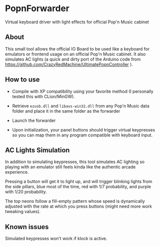 # PopnForwarder
Virtual keyboard driver with light effects for official Pop'n Music cabinet

## About

This small tool allows the official IO Board to be used like a keyboard for emulators or frontend usage on an official Pop'n Music cabinet. It also simulates AC lights (a quick and dirty port of the Arduino code from https://github.com/CrazyRedMachine/UltimatePopnController ).

## How to use

- Compile with XP compatibility using your favorite method (I personally tested this with CLion/MinGW).

- Retrieve `ezusb.dll` and `libavs-win32.dll` from any Pop'n Music data folder and place it in the same folder as the forwarder

- Launch the forwarder

- Upon initialization, your panel buttons should trigger virtual keypresses so you can map them in any program compatible with keyboard input.

## AC Lights Simulation

In addition to simulating keypresses, this tool simulates AC lighting so playing with an emulator still feels kinda like the authentic arcade experience.

Pressing a button will get it to light up, and will trigger blinking lights from the side pillars, blue most of the time, red with 1/7 probability, and purple with 1/20 probability.

The top neons follow a fill-empty pattern whose speed is dynamically adjusted with the rate at which you press buttons (might need more work tweaking values).

## Known issues

Simulated keypresses won't work if klock is active.

